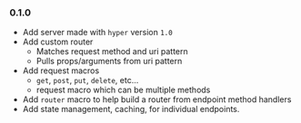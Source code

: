 ### 0.1.0
  + Add server made with `hyper` version `1.0`
  + Add custom router
    * Matches request method and uri pattern
    * Pulls props/arguments from uri pattern
  + Add request macros
    * `get`, `post`, `put`, `delete`, etc...
    * request macro which can be multiple methods
  + Add `router` macro to help build a router from endpoint method handlers
  + Add state management, caching, for individual endpoints.
